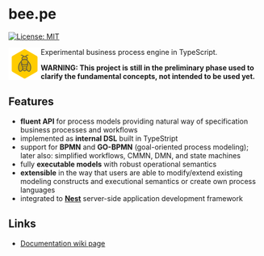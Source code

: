 # bee.**pe**

[![License: MIT](https://img.shields.io/badge/License-MIT-yellow.svg)](https://opensource.org/licenses/MIT)

<img src="icon.png" width="64" align="left"> Experimental business process
engine in TypeScript.

**WARNING: This project is still in the preliminary phase used to clarify the
fundamental concepts, not intended to be used yet.**

## Features

- **fluent API** for process models providing natural way of specification
  business processes and workflows
- implemented as **internal DSL** built in TypeStript
- support for **BPMN** and **GO-BPMN** (goal-oriented process modeling); later
  also: simplified workflows, CMMN, DMN, and state machines
- fully **executable models** with robust operational semantics
- **extensible** in the way that users are able to modify/extend existing
  modeling constructs and executional semantics or create own process languages
- integrated to [**Nest**](https://nestjs.com/) server-side application
  development framework

## Links

- [Documentation wiki page](https://github.com/Rado-1/bee-pe/wiki)
